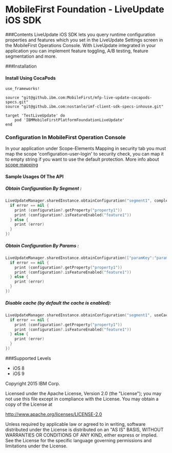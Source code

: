 MobileFirst Foundation - LiveUpdate iOS SDK
===

###Contents
LiveUpdate iOS SDK lets you query runtime configuration properties and features which you set in the LiveUpdate Settings screen in the MobileFirst Operations Console.
With LiveUpdate integrated in your application you can implement feature toggling, A/B testing, feature segmentation and more.

###Installation

#### Install Using CocaPods
```cocapods
use_frameworks!

source "git@github.ibm.com:MobileFirst/mfp-live-update-cocapods-specs.git"
source "git@github.ibm.com:nostanle/imf-client-sdk-specs-inhouse.git"

target 'TestLiveUpdate' do
    pod 'IBMMobileFirstPlatformFoundationLiveUpdate'
end
```

### Configuration In MobileFirst Operation Console
In your application under Scope-Elements Mapping in security tab you must map the scope 'configuration-user-login' to security check, you can map it to empty string if you want to use the default protection.  More info about [scope mapping](https://mobilefirstplatform.ibmcloud.com/tutorials/en/foundation/8.0/authentication-and-security/authorization-concepts/#scope-mapping)

#### Sample Usages Of The API

##### Obtain Configuration By Segment :

```Swift
LiveUpdateManager.sharedInstance.obtainConfiguration("segment1", completionHandler: { (configuration, error) in
  if error == nil {
    print (configuration?.getProperty("property1"))
    print (configuration?.isFeatureEnabled("feature1"))
  } else {
    print (error)
  }
})
```

##### Obtain Configuration By Params :

```Swift
LiveUpdateManager.sharedInstance.obtainConfiguration(["paramKey":"paramValue"], completionHandler: { (configuration, error) in
  if error == nil {
    print (configuration?.getProperty("property1"))
    print (configuration?.isFeatureEnabled("feature1"))
  } else {
    print (error)
  }
})
```


##### Disable cache (by default the cache is enabled):

```Swift
LiveUpdateManager.sharedInstance.obtainConfiguration("segment1", useCache: false, completionHandler: { (configuration, error) in
  if error == nil {
    print (configuration?.getProperty("property1"))
    print (configuration?.isFeatureEnabled("feature1"))
  } else {
    print (error)
  }
})
```

###Supported Levels
- iOS 8
- iOS 9


Copyright 2015 IBM Corp.

Licensed under the Apache License, Version 2.0 (the "License");
you may not use this file except in compliance with the License.
You may obtain a copy of the License at

http://www.apache.org/licenses/LICENSE-2.0

Unless required by applicable law or agreed to in writing, software
distributed under the License is distributed on an "AS IS" BASIS,
WITHOUT WARRANTIES OR CONDITIONS OF ANY KIND, either express or implied.
See the License for the specific language governing permissions and
limitations under the License.
